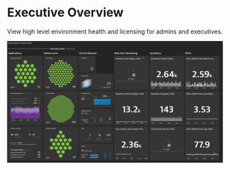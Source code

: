# Executive Overview
View high level environment health and licensing for admins and executives.

![Executive Overview](ExecutiveOverview.jpg)
